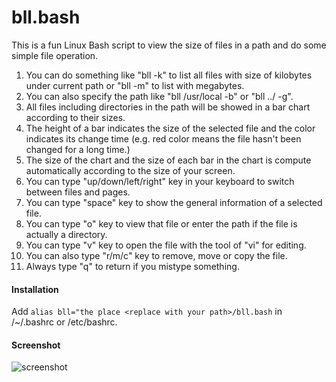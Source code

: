 # bll.bash
This is a fun Linux Bash script to view the size of files in a path and do some simple file operation.

1.  You can do something like "bll -k" to list all files with size of kilobytes under current path or "bll -m" to list with megabytes.
2.  You can also specify the path like "bll /usr/local -b" or "bll ../ -g".
3.  All files including directories in the path will be showed in a bar chart according to their sizes.
4.  The height of a bar indicates the size of the selected file and the color indicates its change time (e.g. red color means the file hasn't been changed for a long time.)
5.  The size of the chart and the size of each bar in the chart is compute automatically according to the size of your screen.
5.  You can type "up/down/left/right" key in your keyboard to switch between files and pages.
6.  You can type "space" key to show the general information of a selected file.
7.  You can type "o" key to view that file or enter the path if the file is actually a directory.
8.  You can type "v" key to open the file with the tool of "vi" for editing.
9.  You can also type "r/m/c" key to remove, move or copy the file.
10. Always type "q" to return if you mistype something.

#### Installation
Add `alias bll="the place <replace with your path>/bll.bash` in /~/.bashrc or /etc/bashrc.

#### Screenshot
![screenshot](https://github.com/edwardxliu/bll.bash/blob/master/image/screenshot.png)
